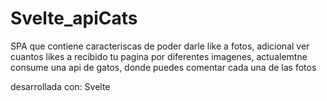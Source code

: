 # Svelte_apiCats
SPA que contiene caracteriscas de poder darle like a fotos, adicional ver cuantos likes a recibido tu pagina por diferentes imagenes, actualemtne consume una api de gatos, donde puedes comentar cada una de las fotos

desarrollada con:
Svelte
